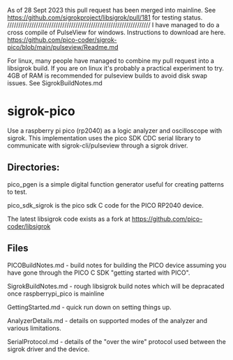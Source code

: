 
As of 28 Sept 2023 this pull request has been merged into mainline.  See https://github.com/sigrokproject/libsigrok/pull/181 for testing status.
/////////////////////////////////////////////////////////////////
I have managed to do a cross compile of PulseView for windows.  Instructions to download are here.
https://github.com/pico-coder/sigrok-pico/blob/main/pulseview/Readme.md

For linux, many people have managed to combine my pull request into a libsigrok build. If you are on linux it's probably a practical experiment to try.  4GB of RAM is recommended for pulseview builds to avoid disk swap issues.  See SigrokBuildNotes.md

#
# sigrok-pico
Use a raspberry pi pico (rp2040) as a logic analyzer and oscilloscope with sigrok.
This implementation uses the pico SDK CDC serial library to communicate with sigrok-cli/pulseview through a sigrok driver.

## Directories:

pico_pgen is a simple digital function generator useful for creating patterns to test.

pico_sdk_sigrok is the pico sdk C code for the PICO RP2040 device.

The latest libsigrok code exists as a fork at https://github.com/pico-coder/libsigrok

## Files
PICOBuildNotes.md - build notes for building the PICO device assuming you have gone through the PICO C SDK "getting started with PICO".

SigrokBuildNotes.md - rough libsigrok build notes which will be depracated once raspberrypi_pico is mainline

GettingStarted.md - quick run down on setting things up.

AnalyzerDetails.md - details on supported modes of the analyzer and various limitations.

SerialProtocol.md - details of the "over the wire" protocol used between the sigrok driver and the device.
